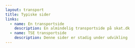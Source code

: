 ```yaml
---
layout: transport
title: Typiske sider
links:
  - name: En transportside
    description: En almindelig transportside på skat.dk
  - name: TSE transportside
    description: Denne sider er stadig under udvikling
---
```

